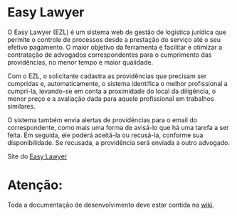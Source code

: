 Easy Lawyer
===========

O Easy Lawyer (EZL) é um sistema web de gestão de logística jurídica que permite o controle de processos desde a prestação do serviço até o seu efetivo pagamento. O maior objetivo da ferramenta é facilitar e otimizar a contratação de advogados correspondentes para o cumprimento das providências, no menor tempo e maior qualidade.

Com o EZL, o solicitante cadastra as providências que precisam ser cumpridas e, automaticamente, o sistema identifica o melhor profissional a cumpri-la, levando-se em conta a proximidade do local da diligência, o menor preço e a avaliação dada para aquele profissional em trabalhos similares.

O sistema também envia alertas de providências para o email do correspondente, como mais uma forma de avisá-lo que há uma tarefa a ser feita. Em seguida, ele poderá aceitá-la ou recusá-la, conforme sua disponibilidade. Se recusada, a providência será enviada a outro advogado.

Site do [Easy Lawyer](http://www.mttech.com.br/produtos/easy-lawyer/)

Atenção:
=======

Toda a documentação de desenvolvimento deve estar contida na [wiki](https://bitbucket.org/mttechlegal/ezl/wiki/Home).